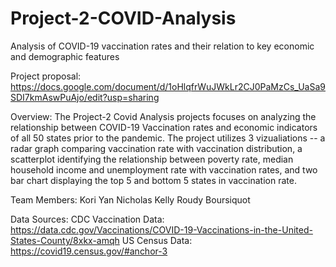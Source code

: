 # Project-2-COVID-Analysis
Analysis of COVID-19 vaccination rates and their relation to key economic and demographic features

Project proposal:
https://docs.google.com/document/d/1oHlqfrWuJWkLr2CJ0PaMzCs_UaSa9SDI7kmAswPuAjo/edit?usp=sharing

Overview:
The Project-2 Covid Analysis projects focuses on analyzing the relationship between COVID-19 Vaccination rates and economic indicators of all 50 states prior to the pandemic. The project utilizes 3 vizualiations -- a radar graph comparing vaccination rate with vaccination distribution, a scatterplot identifying the relationship between poverty rate, median household income and unemployment rate with vaccination rates, and two bar chart displaying the top 5 and bottom 5 states in vaccination rate. 

Team Members:
Kori Yan
Nicholas Kelly
Roudy Boursiquot

Data Sources: 
CDC Vaccination Data: https://data.cdc.gov/Vaccinations/COVID-19-Vaccinations-in-the-United-States-County/8xkx-amqh 
US Census Data: https://covid19.census.gov/#anchor-3 
